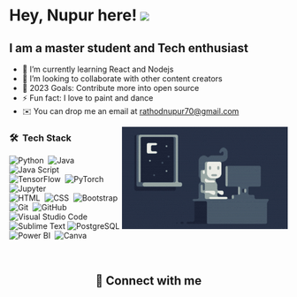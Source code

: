 # Hey, Nupur here! <img src="https://media.giphy.com/media/hvRJCLFzcasrR4ia7z/giphy.gif" width="5%">

## I am a master student and Tech enthusiast

- 🌱 I’m currently learning React and Nodejs 
- 👯 I’m looking to collaborate with other content creators
- 🥅 2023 Goals: Contribute more into open source 
- ⚡ Fun fact: I love to paint and dance
- ✉️ You can drop me an email at rathodnupur70@gmail.com

<img alt="Night Coding" src="https://raw.githubusercontent.com/AVS1508/AVS1508/master/assets/Night-Coding.gif" align="right"/>

### 🛠 &nbsp;Tech Stack

![Python](https://img.shields.io/badge/-Python-333333?style=flat&logo=python)&nbsp;
![Java](https://img.shields.io/badge/-Java-333333?style=flat&logo=Java&logoColor=FFA518)&nbsp;
![Java Script](https://img.shields.io/badge/-Java%20Script-333333?style=flat&logo=JavaScript&logoColor=F7DF1E)&nbsp;\
![TensorFlow](https://img.shields.io/badge/-Tensorflow-333333?style=flat&logo=TensorFlow)&nbsp;
![PyTorch](https://img.shields.io/badge/-PyTorch-333333?style=flat&logo=PyTorch)&nbsp;
![Jupyter](https://img.shields.io/badge/-Jupyter-333333?style=flat&logo=Jupyter)\
![HTML](https://img.shields.io/badge/-HTML-333333?style=flat&logo=HTML5)&nbsp;
![CSS](https://img.shields.io/badge/-CSS-333333?style=flat&logo=CSS3&logoColor=1572B6)&nbsp;
![Bootstrap](https://img.shields.io/badge/-Bootstrap-333333?style=flat&logo=bootstrap&logoColor=563D7C)\
![Git](https://img.shields.io/badge/-Git-333333?style=flat&logo=git)&nbsp;
![GitHub](https://img.shields.io/badge/-GitHub-333333?style=flat&logo=github)&nbsp;
![Visual Studio Code](https://img.shields.io/badge/-VS%20Code-333333?style=flat&logo=visual-studio-code&logoColor=007ACC)\
![Sublime Text](https://img.shields.io/badge/-SublimeText-333333?style=flat&logo=sublimetext)
![PostgreSQL](https://img.shields.io/badge/-Postgre-333333?style=flat&logo=PostgreSQL)
![Power BI](https://img.shields.io/badge/-Power%20BI-333333?style=flat&logo=powerbi)&nbsp;
![Canva](https://img.shields.io/badge/-Canva-333333?style=flat&logo=canva)



<br>
<h2 align="center">👋 Connect with me</h2>
<p align="center">
<a href="https://www.linkedin.com/in/nupur-rathod/">
<a href="rathodnupur70@gmail.com">
</p>
